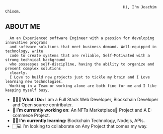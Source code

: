                                                          Hi, I'm Joachim Chisom. 
 ## **ABOUT ME**
      Am an Experienced software Engineer with a passion for developing innovative programs
      and software solutions that meet business demand. Well-equipped in technology, write
      code to create systems that are reliable, Self-Motivated with a strong technical background
      who possesses self-discipline, having the ability to organize and present complex solutions
      clearly.
      I Love to build new projects just to tickle my brain and I Love learning new technologies.
      Working in a Team or working alone are both fine for me and I like keeping myself busy.
      
- **👨🏻‍💻 What I Do:** I am a Full Stack Web Developer, Blockchain Developer and Open source contributer.
- **🔭 I’m currently working on:** An NFTs Marketplace🏦 Project and A E-commece Project.
- **👨‍🏫 I’m currently learning:** Blockchain Technology, Nodejs, APIs.
-  🏻‍💻 I’m looking to collaborate on Any Project that comes my way.

<!--
**Joachimchisom1/Joachimchisom1** is a ✨ _special_ ✨ repository because its `README.md` (this file) appears on your GitHub profile.

Here are some ideas to get you started:

- 🔭 I’m currently working on ...
- 🌱 I’m currently learning ...
- 👯 I’m looking to collaborate on ...
- 🤔 I’m looking for help with ...
- 💬 Ask me about ...
- 📫 How to reach me: ...
- 😄 Pronouns: ...
- ⚡ Fun fact: ...
-->
